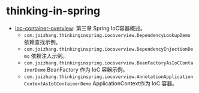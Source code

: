 # thinking-in-spring

- [ioc-container-overview](ioc-container-overview): 第三章 Spring IoC容器概述。
  - `com.joizhang.thinkinginspring.iocoverview.DependencyLookupDemo` 依赖查找示例。
  - `com.joizhang.thinkinginspring.iocoverview.DependencyInjectionDemo` 依赖注入示例。
  - `com.joizhang.thinkinginspring.iocoverview.BeanFactoryAsIoCContainerDemo` BeanFactory 作为 IoC 容器示例。
  - `com.joizhang.thinkinginspring.iocoverview.AnnotationApplicationContextAsIoCContainerDemo` ApplicationContext作为 IoC 容器。